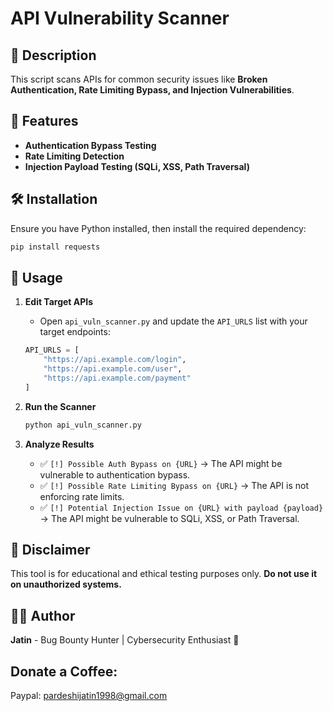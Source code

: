 # API Vulnerability Scanner

## 📌 Description
This script scans APIs for common security issues like **Broken Authentication, Rate Limiting Bypass, and Injection Vulnerabilities**.

## 🚀 Features
- **Authentication Bypass Testing**
- **Rate Limiting Detection**
- **Injection Payload Testing (SQLi, XSS, Path Traversal)**

## 🛠️ Installation
Ensure you have Python installed, then install the required dependency:
```bash
pip install requests
```

## 🔧 Usage
1. **Edit Target APIs**
   - Open `api_vuln_scanner.py` and update the `API_URLS` list with your target endpoints:
   ```python
   API_URLS = [
       "https://api.example.com/login",
       "https://api.example.com/user",
       "https://api.example.com/payment"
   ]
   ```

2. **Run the Scanner**
   ```bash
   python api_vuln_scanner.py
   ```

3. **Analyze Results**
   - ✅ `[!] Possible Auth Bypass on {URL}` → The API might be vulnerable to authentication bypass.
   - ✅ `[!] Possible Rate Limiting Bypass on {URL}` → The API is not enforcing rate limits.
   - ✅ `[!] Potential Injection Issue on {URL} with payload {payload}` → The API might be vulnerable to SQLi, XSS, or Path Traversal.

## 📜 Disclaimer
This tool is for educational and ethical testing purposes only. **Do not use it on unauthorized systems.**

## 👨‍💻 Author
**Jatin** - Bug Bounty Hunter | Cybersecurity Enthusiast 🚀


## Donate a Coffee:
Paypal: pardeshijatin1998@gmail.com
